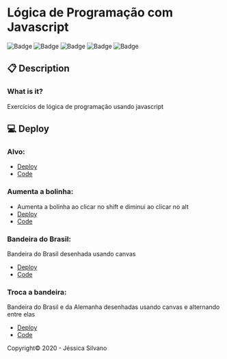 # Lógica de Programação com Javascript
![Badge](https://camo.githubusercontent.com/3ec8366bbd86d7486beaaff0cba6f318746b67bd76bff66dd23711fe6a83ef12/68747470733a2f2f696d672e736869656c64732e696f2f7374617469632f76313f6c6162656c3d537461747573266d6573736167653d436f6e636c75656426636f6c6f723d627269677468677265656e267374796c653d666c6174266c6f676f3d535441545553)
![Badge](https://camo.githubusercontent.com/f9bdc241a308a29a7d255b28f0eb857472b6e252bf6bbc749bc2597a20f1d28e/68747470733a2f2f696d672e736869656c64732e696f2f7374617469632f76313f6c6162656c3d4c616e6775616765266d6573736167653d48544d4c2532303526636f6c6f723d726564267374796c653d666c6174)
![Badge](https://camo.githubusercontent.com/1c9e6605c1afceef6fba6f85adbb3c030c6efbf3818b0d334dd6591dc1614316/68747470733a2f2f696d672e736869656c64732e696f2f7374617469632f76313f6c6162656c3d4c616e6775616765266d6573736167653d4353532532303326636f6c6f723d6f72616e6765267374796c653d666c6174)
![Badge](https://img.shields.io/badge/Language-Javascript-blueviolet)
![Badge](https://img.shields.io/github/languages/top/jessicasilvano/logica-programacao-javascript)

## 📋 Description
### What is it?
Exercícios de lógica de programação usando javascript

## 💻 Deploy
### Alvo: 
- [Deploy](https://jessicasilvano.github.io/logica-programacao-javascript/alvo.html)
- [Code](https://github.com/jessicasilvano/logica-programacao-javascript/blob/master/alvo.html)
### Aumenta a bolinha: 
- Aumenta a bolinha ao clicar no shift e diminui ao clicar no alt
- [Deploy](https://jessicasilvano.github.io/logica-programacao-javascript/aumenta-bolinha.html)
- [Code](https://github.com/jessicasilvano/logica-programacao-javascript/blob/master/aumenta-bolinha.html)
### Bandeira do Brasil: 
Bandeira do Brasil desenhada usando canvas
- [Deploy](https://jessicasilvano.github.io/logica-programacao-javascript/bandeira-brasil.html)
- [Code](https://github.com/jessicasilvano/logica-programacao-javascript/blob/master/bandeira-brasil.html)
### Troca a bandeira: 
Bandeira do Brasil e da Alemanha desenhadas usando canvas e alternando entre elas
- [Deploy](https://jessicasilvano.github.io/logica-programacao-javascript/troca-bandeira.html)
- [Code](https://github.com/jessicasilvano/logica-programacao-javascript/blob/master/troca-bandeira.html)

Copyright©️ 2020 - Jéssica Silvano
